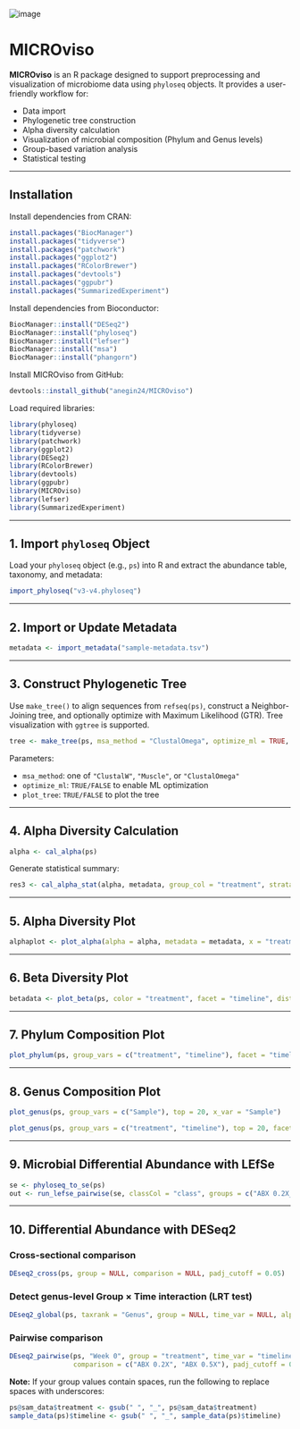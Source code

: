 ![image](https://github.com/user-attachments/assets/84f2237d-9614-4473-8054-01d7ba0782d6)

# MICROviso

**MICROviso** is an R package designed to support preprocessing and visualization of microbiome data using `phyloseq` objects. It provides a user-friendly workflow for:

- Data import
- Phylogenetic tree construction
- Alpha diversity calculation
- Visualization of microbial composition (Phylum and Genus levels)
- Group-based variation analysis
- Statistical testing

---

## Installation

Install dependencies from CRAN:

```r
install.packages("BiocManager")
install.packages("tidyverse")
install.packages("patchwork")
install.packages("ggplot2")
install.packages("RColorBrewer")
install.packages("devtools")
install.packages("ggpubr")
install.packages("SummarizedExperiment")
```

Install dependencies from Bioconductor:

```r
BiocManager::install("DESeq2")
BiocManager::install("phyloseq")
BiocManager::install("lefser")
BiocManager::install("msa")
BiocManager::install("phangorn")
```

Install MICROviso from GitHub:

```r
devtools::install_github("anegin24/MICROviso")
```

Load required libraries:

```r
library(phyloseq)
library(tidyverse)
library(patchwork)
library(ggplot2)
library(DESeq2)
library(RColorBrewer)
library(devtools)
library(ggpubr)
library(MICROviso)
library(lefser)
library(SummarizedExperiment)
```

---

## 1. Import `phyloseq` Object

Load your `phyloseq` object (e.g., `ps`) into R and extract the abundance table, taxonomy, and metadata:

```r
import_phyloseq("v3-v4.phyloseq")
```

---

## 2. Import or Update Metadata

```r
metadata <- import_metadata("sample-metadata.tsv")
```

---

## 3. Construct Phylogenetic Tree

Use `make_tree()` to align sequences from `refseq(ps)`, construct a Neighbor-Joining tree, and optionally optimize with Maximum Likelihood (GTR). Tree visualization with `ggtree` is supported.

```r
tree <- make_tree(ps, msa_method = "ClustalOmega", optimize_ml = TRUE, plot_tree = TRUE)
```

Parameters:
- `msa_method`: one of `"ClustalW"`, `"Muscle"`, or `"ClustalOmega"`
- `optimize_ml`: `TRUE/FALSE` to enable ML optimization
- `plot_tree`: `TRUE/FALSE` to plot the tree

---

## 4. Alpha Diversity Calculation

```r
alpha <- cal_alpha(ps)
```

Generate statistical summary:

```r
res3 <- cal_alpha_stat(alpha, metadata, group_col = "treatment", strata = "timeline")
```

---

## 5. Alpha Diversity Plot

```r
alphaplot <- plot_alpha(alpha = alpha, metadata = metadata, x = "treatment", facet = "timeline")
```

---

## 6. Beta Diversity Plot

```r
betadata <- plot_beta(ps, color = "treatment", facet = "timeline", distance_method = "bray", method = "PCoA")
```

---

## 7. Phylum Composition Plot

```r
plot_phylum(ps, group_vars = c("treatment", "timeline"), facet = "timeline", x_var = "treatment")
```

---

## 8. Genus Composition Plot

```r
plot_genus(ps, group_vars = c("Sample"), top = 20, x_var = "Sample")

plot_genus(ps, group_vars = c("treatment", "timeline"), top = 20, facet = "timeline", x_var = "treatment")
```

---

## 9. Microbial Differential Abundance with LEfSe

```r
se <- phyloseq_to_se(ps)
out <- run_lefse_pairwise(se, classCol = "class", groups = c("ABX 0.2X_Week 6", "Control_Week 6"))
```

---

## 10. Differential Abundance with DESeq2

### Cross-sectional comparison

```r
DEseq2_cross(ps, group = NULL, comparison = NULL, padj_cutoff = 0.05)
```

### Detect genus-level Group × Time interaction (LRT test)

```r
DEseq2_global(ps, taxrank = "Genus", group = NULL, time_var = NULL, alpha = 0.05)
```

### Pairwise comparison

```r
DEseq2_pairwise(ps, "Week 0", group = "treatment", time_var = "timeline", 
                comparison = c("ABX 0.2X", "ABX 0.5X"), padj_cutoff = 0.05)
```

**Note:** If your group values contain spaces, run the following to replace spaces with underscores:

```r
ps@sam_data$treatment <- gsub(" ", "_", ps@sam_data$treatment)
sample_data(ps)$timeline <- gsub(" ", "_", sample_data(ps)$timeline)
```


